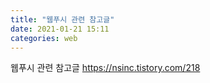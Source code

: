 ```yaml
---
title: "웹푸시 관련 참고글"
date: 2021-01-21 15:11
categories: web 
---
```

웹푸시 관련 참고글
https://nsinc.tistory.com/218
